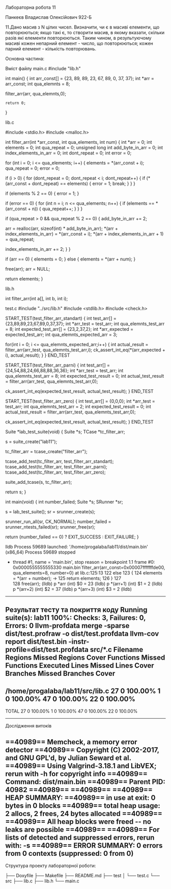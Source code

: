 Лабораторна робота 11

Панкеєв Владислав Олексійович 922-Б

11.Дано масив з N цілих чисел. Визначити, чи є в масиві елементи, що повторюються; якщо такі є, то створити масив, в якому вказати, скільки разів які елементи повторюються.
Таким чином, в результуючому масиві кожен непарний елемент - число, що повторюються; кожен парний елемент - кількість повторювань.

Основна частина:

Вміст файлу main.c
#include "lib.h"

int main()
{
    int arr_const[] = {23, 89, 89, 23, 67, 89, 0, 37, 37};
int *arr = arr_const;
int qua_elemnts = 8;

filter_arr(arr, qua_elemnts,0);

    return 0;
}
 
lib.c

#include <stdio.h>
#include <malloc.h>

int filter_arr(int *arr_const, int qua_elements, int num)
{
int *arr = 0;
int elements = 0;
int qua_repeat = 0;
unsigned long int add_byte_in_arr = 0;
int index_elements_in_arr = 0;
int dont_repeat = 0;
int error = 0;

for (int i = 0; i <= qua_elements; i++) {
elements = *(arr_const + i);
qua_repeat = 0;
error = 0;

if (i > 0) {
for (dont_repeat = 0; dont_repeat < i; dont_repeat++) {
if (*(arr_const + dont_repeat) == elements) {
error = 1;
break;
}
}
}

if (elements % 2 == 0) {
error = 1;
}

if (error == 0) {
for (int n = i; n <= qua_elements; n++) {
if (elements == *(arr_const + n)) {
qua_repeat++;
}
}
}

if (qua_repeat > 0 && qua_repeat % 2 == 0) {
add_byte_in_arr += 2;

arr = realloc(arr, sizeof(int) * add_byte_in_arr);
*(arr + index_elements_in_arr) = *(arr_const + i);
*(arr + index_elements_in_arr + 1) = qua_repeat;

index_elements_in_arr += 2;
}
}

if (arr == 0) {
elements = 0;
} else {
elements = *(arr + num);
}

free(arr);
arr = NULL;

return elements;
}

lib.h

int filter_arr(int a[], int b, int i);

test.c
#include "../src/lib.h"
#include <stdlib.h>
#include <check.h>

START_TEST(test_filter_arr_standart)
{
int test_arr[] = {23,89,89,23,67,89,0,37,37};
int *arr_test = test_arr;
int qua_elemnts_test_arr = 8;
int expected_test_arr[] = {23,2,37,2};
int *arr_expected = expected_test_arr;
int qua_elemnts_expected_arr = 3;

for(int i = 0; i <= qua_elemnts_expected_arr;i++)
{
int actual_result = filter_arr(arr_test, qua_elemnts_test_arr,i);
ck_assert_int_eq(*(arr_expected + i), actual_result);
}
}
END_TEST

START_TEST(test_filter_arr_parni)
{
int test_arr[] = {24,54,88,24,66,88,88,36,36};
int *arr_test = test_arr;
int qua_elemnts_test_arr = 8;
int expected_test_result = 0;
int actual_test_result = filter_arr(arr_test, qua_elemnts_test_arr,0);

ck_assert_int_eq(expected_test_result, actual_test_result);
}
END_TEST

START_TEST(test_filter_arr_zero)
{
int test_arr[] = {0,0,0};
int *arr_test = test_arr;
int qua_elemnts_test_arr = 2;
int expected_test_result = 0;
int actual_test_result = filter_arr(arr_test, qua_elemnts_test_arr,0);

ck_assert_int_eq(expected_test_result, actual_test_result);
}
END_TEST



Suite *lab_test_suite(void)
{
Suite *s;
TCase *tc_filter_arr;

s = suite_create("lab11");

tc_filter_arr = tcase_create("filter_arr");

tcase_add_test(tc_filter_arr, test_filter_arr_standart);
tcase_add_test(tc_filter_arr, test_filter_arr_parni);
tcase_add_test(tc_filter_arr, test_filter_arr_zero);

suite_add_tcase(s, tc_filter_arr);

return s;
}

int main(void)
{
int number_failed;
Suite *s;
SRunner *sr;

s = lab_test_suite();
sr = srunner_create(s);

srunner_run_all(sr, CK_NORMAL);
number_failed = srunner_ntests_failed(sr);
srunner_free(sr);

return (number_failed == 0) ? EXIT_SUCCESS : EXIT_FAILURE;
}

 
lldb
Process 59689 launched: '/home/progalaba/lab11/dist/main.bin' (x86_64)
Process 59689 stopped
* thread #1, name = 'main.bin', stop reason = breakpoint 1.1
    frame #0: 0x0000555555555330 main.bin`filter_arr(arr_const=0x00007fffffffde00, qua_elements=8, number=0) at lib.c:125:13
   122      else
   123      {
   124          elements = *(arr + number);
-> 125          return elements;
   126      }
   127      
   128      free(arr);
(lldb) p *arr
(int) $0 = 23
(lldb) p *(arr+1)
(int) $1 = 2
(lldb) p *(arr+2)
(int) $2 = 37
(lldb) p *(arr+3)
(int) $3 = 2
(lldb)

----------------------------------------------------------------------------

Результат тесту та покриття коду
Running suite(s): lab11
100%: Checks: 3, Failures: 0, Errors: 0
llvm-profdata merge -sparse dist/test.profraw -o dist/test.profdata
llvm-cov report dist/test.bin -instr-profile=dist/test.profdata src/*.c
Filename                                         Regions    Missed Regions     Cover   Functions  Missed Functions  Executed       Lines      Missed Lines     Cover    Branches   Missed Branches     Cover
------------------------------------------------------------------------------------------------------------------------------------------------------------------------------------------------------------------------------------------------------
/home/progalaba/lab11/src/lib.c          27                 0   100.00%           1                 0   100.00%          47                 0   100.00%          22                 0   100.00%
------------------------------------------------------------------------------------------------------------------------------------------------------------------------------------------------------------------------------------------------------
TOTAL                                                 27                 0   100.00%           1                 0   100.00%          47                 0   100.00%          22                 0   100.00%

----------------------------------------------------------------------------

Дослідження витоків


==40989== Memcheck, a memory error detector
==40989== Copyright (C) 2002-2017, and GNU GPL'd, by Julian Seward et al.
==40989== Using Valgrind-3.18.1 and LibVEX; rerun with -h for copyright info
==40989== Command: dist/main.bin
==40989== Parent PID: 40982
==40989==
==40989==
==40989== HEAP SUMMARY:
==40989==     in use at exit: 0 bytes in 0 blocks
==40989==   total heap usage: 2 allocs, 2 frees, 24 bytes allocated
==40989==
==40989== All heap blocks were freed -- no leaks are possible
==40989==
==40989== For lists of detected and suppressed errors, rerun with: -s
==40989== ERROR SUMMARY: 0 errors from 0 contexts (suppressed: 0 from 0)
----------------------------------------------------------------------------

Структура проекту лабораторної роботи:
   
├── Doxyfile
├── Makefile
├── README.md
├── test
│   └── test.c
└── src
    ├── lib.c
    ├── lib.h
    └── main.c



